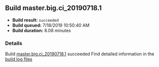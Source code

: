 ## Build master.big.ci_20190718.1
- **Build result:** `succeeded`
- **Build queued:** 7/18/2019 10:50:40 AM
- **Build duration:** 8.08 minutes
### Details
Build [master.big.ci_20190718.1](https://winappstudio.visualstudio.com/web/build.aspx?pcguid=a4ef43be-68ce-4195-a619-079b4d9834c2&builduri=vstfs%3a%2f%2f%2fBuild%2fBuild%2f29769) succeeded
Find detailed information in the [build log files](https://uwpctdiags.blob.core.windows.net/buildlogs/master.big.ci_20190718.1_logs.zip)
